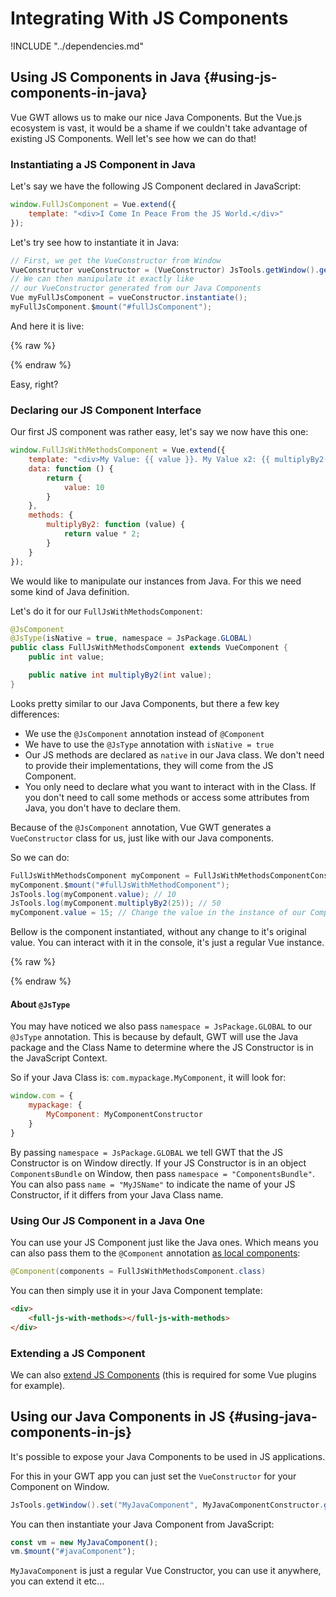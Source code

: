 # Integrating With JS Components

!INCLUDE "../dependencies.md"

## Using JS Components in Java {#using-js-components-in-java}

Vue GWT allows us to make our nice Java Components.
But the Vue.js ecosystem is vast, it would be a shame if we couldn't take advantage of existing JS Components.
Well let's see how we can do that!

### Instantiating a JS Component in Java

Let's say we have the following JS Component declared in JavaScript:

```js
window.FullJsComponent = Vue.extend({
    template: "<div>I Come In Peace From the JS World.</div>"
});
```

Let's try see how to instantiate it in Java:

```java
// First, we get the VueConstructor from Window
VueConstructor vueConstructor = (VueConstructor) JsTools.getWindow().get("FullJsComponent");
// We can then manipulate it exactly like
// our VueConstructor generated from our Java Components
Vue myFullJsComponent = vueConstructor.instantiate();
myFullJsComponent.$mount("#fullJsComponent");
```

And here it is live:

{% raw %}
<div class="example-container" data-name="fullJsComponent">
    <span id="fullJsComponent"></span>
</div>
{% endraw %}

Easy, right?

### Declaring our JS Component Interface

Our first JS component was rather easy, let's say we now have this one:

```js
window.FullJsWithMethodsComponent = Vue.extend({
    template: "<div>My Value: {{ value }}. My Value x2: {{ multiplyBy2(value) }}</div>",
    data: function () {
        return {
            value: 10
        }
    },
    methods: {
        multiplyBy2: function (value) {
            return value * 2;
        }
    }
});
```

We would like to manipulate our instances from Java.
For this we need some kind of Java definition.

Let's do it for our `FullJsWithMethodsComponent`:

```java
@JsComponent
@JsType(isNative = true, namespace = JsPackage.GLOBAL)
public class FullJsWithMethodsComponent extends VueComponent {
    public int value;

    public native int multiplyBy2(int value);
}
```

Looks pretty similar to our Java Components, but there a few key differences:

* We use the `@JsComponent` annotation instead of `@Component`
* We have to use the `@JsType` annotation with `isNative = true`
* Our JS methods are declared as `native` in our Java class.
We don't need to provide their implementations, they will come from the JS Component.
* You only need to declare what you want to interact with in the Class.
If you don't need to call some methods or access some attributes from Java, you don't have to declare them.

Because of the `@JsComponent` annotation, Vue GWT generates a `VueConstructor` class for us, just like with our Java components.

So we can do:

```java
FullJsWithMethodsComponent myComponent = FullJsWithMethodsComponentConstructor.get().instantiate();
myComponent.$mount("#fullJsWithMethodComponent");
JsTools.log(myComponent.value); // 10
JsTools.log(myComponent.multiplyBy2(25)); // 50
myComponent.value = 15; // Change the value in the instance of our Component
```

Bellow is the component instantiated, without any change to it's original value.
You can interact with it in the console, it's just a regular Vue instance.

{% raw %}
<div class="example-container" data-name="fullJsWithMethodsComponent">
    <span id="fullJsWithMethodsComponent"></span>
</div>
{% endraw %}

#### About `@JsType`

You may have noticed we also pass `namespace = JsPackage.GLOBAL` to our `@JsType` annotation.
This is because by default, GWT will use the Java package and the Class Name to determine where the JS Constructor is in the JavaScript Context.

So if your Java Class is: `com.mypackage.MyComponent`, it will look for:
```js
window.com = {
	mypackage: {
		MyComponent: MyComponentConstructor
	}
}
```

By passing `namespace = JsPackage.GLOBAL` we tell GWT that the JS Constructor is on Window directly.
If your JS Constructor is in an object `ComponentsBundle` on Window, then pass `namespace = "ComponentsBundle"`.
You can also pass `name = "MyJSName"` to indicate the name of your JS Constructor, if it differs from your Java Class name.

### Using Our JS Component in a Java One

You can use your JS Component just like the Java ones.
Which means you can also pass them to the `@Component` annotation [as local components](../essential/components.md#using-components):

```java
@Component(components = FullJsWithMethodsComponent.class)
```

You can then simply use it in your Java Component template:

```html
<div>
    <full-js-with-methods></full-js-with-methods>
</div>
```

### Extending a JS Component

We can also [extend JS Components](extending-components.md#extending-js-component) (this is required for some Vue plugins for example).

## Using our Java Components in JS {#using-java-components-in-js}

It's possible to expose your Java Components to be used in JS applications.

For this in your GWT app you can just set the `VueConstructor` for your Component on Window.

```java
JsTools.getWindow().set("MyJavaComponent", MyJavaComponentConstructor.get());
```

You can then instantiate your Java Component from JavaScript:
 
```js
const vm = new MyJavaComponent();
vm.$mount("#javaComponent");
```

`MyJavaComponent` is just a regular Vue Constructor, you can use it anywhere, you can extend it etc...